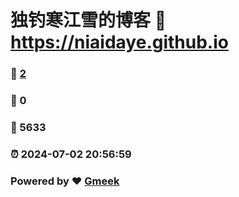 # 独钓寒江雪的博客 :link: https://niaidaye.github.io 
### :page_facing_up: [2](https://niaidaye.github.io/tag.html) 
### :speech_balloon: 0 
### :hibiscus: 5633 
### :alarm_clock: 2024-07-02 20:56:59 
### Powered by :heart: [Gmeek](https://github.com/Meekdai/Gmeek)
